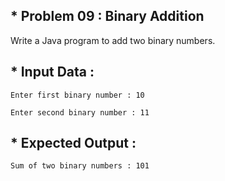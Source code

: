 ## * Problem 09 : Binary Addition

Write a Java program to add two binary numbers.

## * Input Data :
    
    Enter first binary number : 10
    
    Enter second binary number : 11

## * Expected Output :

    Sum of two binary numbers : 101